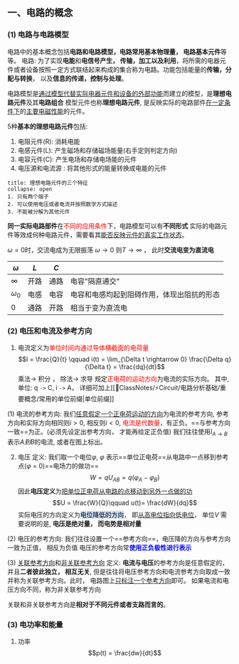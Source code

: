 ## 一、电路的概念
### (1) 电路与电路模型
电路中的基本概念包括**电路和电路模型，电路常用基本物理量， 电路基本元件**等等。
电路: 为了实现**电能**和**电信号产生， 传输，加工以及利用**，将所需的电器元件或者设备按照一定方式联结起来构成的集合称为电路。功能包括能量的**传输，分配与转换**， 以及**信息的传递，控制与处理**。

电路模型是<u>通过模型代替实际电器元件和设备的外部功能</u>而建立的模型，是**理想电路元件**及其**电路组合**
模型元件也称**理想电路元件**, 是反映实际的电路部件<u>在一定条件下</u>的<u>主要电磁性能</u>的元件。

5种**基本的理想电路元件**包括: 
1. 电阻元件(R): 消耗电能
2. 电感元件(L): 产生磁场和存储磁场能量(右手定则判定方向)
3. 电容元件(C): 产生电场和存储电场能的元件
4. 电压源和电流源 : 将其他形式的能量转换成电能的元件

`````ad-note
title: 理想电路元件的三个特征
collapse: open
1. 只有两个端子
2. 可以使用电压或者电流并按照数学方式描述
3. 不能被分解为其他元件
`````

**同一实际电路部件**在<mark style="background: transparent; color: red">不同的应用条件</mark>下，电路模型可以有**不同形式**
实际的电路元件等效成何种电路元件，需要看其<u>能否反映元件的真实工作状态</u>。

$\omega = 0$时，交流电成为无限振荡
$\omega \rightarrow 0$ 则$T\rightarrow \infty$ ， 此时**交流电变为直流电**

| $\omega$   | $L$  | $C$  |                                            |
| ---------- | ---- | ---- | ------------------------------------------ |
| $\infty$   | 开路 | 通路 | 电容"隔直通交"                             |
| $\omega_0$ | 电感 | 电容 | 电容和电感均起到阻碍作用，体现出阻抗的形态 | 
| $0$        | 通路 | 开路 | 相当于变为直流电                           |

### (2) 电压和电流及参考方向
1. 电流定义为<mark style="background: transparent; color: red">单位时间内通过导体横截面的电荷量</mark>
$$I = \frac{Q}{t}  \qquad i(t) = \lim_{\Delta  t \rightarrow 0} \frac{\Delta  q}{\Delta t} = \frac{dq}{dt}$$
乘法$\rightarrow$ 积分 ， 除法$\rightarrow$ 求导
规定<mark style="background: transparent; color: red">正电荷的运动方向</mark>为电流的实际方向。
其中, 单位: q `->` C, i `->` A， 详细可加上[[📘ClassNotes/⚡Circuit/电路分析基础/重要概念/常用的单位前缀|单位前缀]]

(1) 电流的参考方向: 我们<u>任意假定一个正电荷运动的方向</u>为电流的参考方向, 参考方向和实际方向相同则$i > 0$, 相反则$i< 0$, <mark style="background: transparent; color: red">电流是代数量</mark>，有正负。==与参考方向一致==为正。(必须先设定出参考方向， 才能再给定正负值)
我们往往使用$I_{A\rightarrow B}$ 表示$A到B$的电流, 或者在图上标出。

2. 电压
定义: 我们取一个电位$\varphi$, $\varphi$ 表示==单位正电荷==从电路中一点移到参考点($\varphi$ = 0)==电场力的做功==
$$W = q U_{AB} = q(\varphi _{A} - \varphi_{B})$$
因此**电压定义**为<u>把单位正电荷从电路的点移动到另外一点做的功</u>
$$U = \frac{W}{Q}\qquad u(t)= \frac{dW}{dq}$$
实际电压的方向定义为<mark style="background: #ADCCFFA6;">电位降低的方向</mark>， 即<u>从高电位指向低电位</u>， 单位$V$
需要说明的是, **电压是绝对量， 而电势是相对量**

(2) 电压的参考方向: 
我们往往设置一个==参考方向==，电压降的方向与参考方向一致为正值， 相反为负值
电压的参考方向常<b><mark style="background: transparent; color: blue">使用正负极性进行表示</mark></b>

(3) <u>关联参考方向</u>和<u>非关联参考方向</u>
定义: **电流与电压**的参考方向是任意假定的，并且**二者彼此独立， 相互无关**, 但是往往将电压参考方向和电流参考方向取成一致并称为关联参考方向。此时， 电路图上<u>只标注一个参考方向</u>即可。
如果电流和电压方向不同，称为非关联参考方向

关联和非关联参考方向是**相对于不同元件或者支路而言的**。

### (3) 电功率和能量
1. 功率
$$p(t) = \frac{dw}{dt}$$
